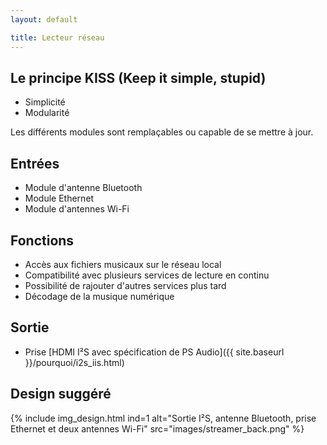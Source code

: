 ```yaml
---
layout: default

title: Lecteur réseau
---
```


## Le principe KISS (Keep it simple, stupid)

* Simplicité
* Modularité

Les différents modules sont remplaçables ou capable de se mettre à jour.

## Entrées

* Module d'antenne Bluetooth
* Module Ethernet
* Module d'antennes Wi-Fi

## Fonctions

* Accès aux fichiers musicaux sur le réseau local
* Compatibilité avec plusieurs services de lecture en continu
* Possibilité de rajouter d'autres services plus tard
* Décodage de la musique numérique

## Sortie

* Prise [HDMI I²S avec spécification de PS Audio]({{ site.baseurl }}/pourquoi/i2s_iis.html)

## Design suggéré

{% include img_design.html ind=1 alt="Sortie I²S, antenne Bluetooth, prise Ethernet et deux antennes Wi-Fi" src="images/streamer_back.png" %}
